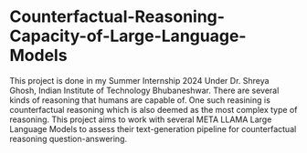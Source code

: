 # Counterfactual-Reasoning-Capacity-of-Large-Language-Models
This project is done in my Summer Internship 2024 Under Dr. Shreya Ghosh, Indian Institute of Technology Bhubaneshwar.
There are several kinds of reasoning that humans are capable of. One such reasining is counterfactual reasoning which is also deemed as the most complex type of reasoning.
This project aims to work with several META LLAMA Large Language Models to assess their text-generation pipeline for counterfactual reasoning question-answering. 
